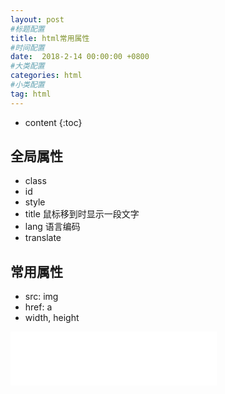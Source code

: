 ```yaml
---
layout: post
#标题配置
title: html常用属性
#时间配置
date:  2018-2-14 00:00:00 +0800
#大类配置
categories: html
#小类配置
tag: html
---
```


* content
{:toc}


## 全局属性
* class
* id
* style
* title 鼠标移到时显示一段文字
* lang 语言编码
* translate


## 常用属性
* src: img
* href: a
* width, height

<iframe frameborder="no" border="0" marginwidth="0" marginheight="0" width=330 height=86 src="//music.163.com/outchain/player?type=2&id=28041818&auto=1&height=66"></iframe>
